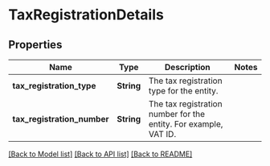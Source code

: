 # TaxRegistrationDetails

## Properties

Name | Type | Description | Notes
------------ | ------------- | ------------- | -------------
**tax_registration_type** | **String** | The tax registration type for the entity. | 
**tax_registration_number** | **String** | The tax registration number for the entity. For example, VAT ID. | 

[[Back to Model list]](../README.md#documentation-for-models) [[Back to API list]](../README.md#documentation-for-api-endpoints) [[Back to README]](../README.md)


